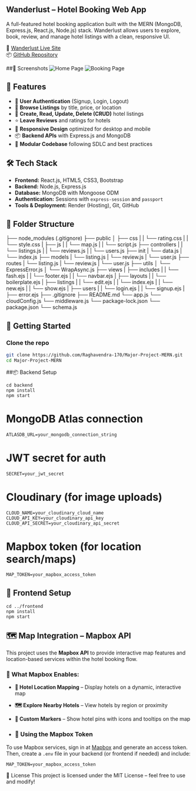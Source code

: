 ## Wanderlust – Hotel Booking Web App

A full-featured hotel booking application built with the MERN (MongoDB, Express.js, React.js, Node.js) stack. Wanderlust allows users to explore, book, review, and manage hotel listings with a clean, responsive UI.


🔗 [Wanderlust Live Site](https://major-project-mern.onrender.com/listings)  
📦 [GitHub Repository](https://github.com/Raghavendra-170/Major-Project-MERN)

##📸 Screenshots
 ![Home Page](https://i.postimg.cc/rwpCDjw6/Screenshot-2025-07-17-194306.png)
 ![Booking Page](https://i.postimg.cc/0ytnn3B2/Screenshot-2025-07-17-194337.png)
 

## 🚀 Features

- 🔐 **User Authentication** (Signup, Login, Logout)
- 🧭 **Browse Listings** by title, price, or location
- 📝 **Create, Read, Update, Delete (CRUD)** hotel listings
- ⭐ **Leave Reviews** and ratings for hotels
- 🎯 **Responsive Design** optimized for desktop and mobile
- 📦 **Backend APIs** with Express.js and MongoDB
- 🧹 **Modular Codebase** following SDLC and best practices

 ## 🛠 Tech Stack

- **Frontend:** React.js, HTML5, CSS3, Bootstrap
- **Backend:** Node.js, Express.js
- **Database:** MongoDB with Mongoose ODM
- **Authentication:** Sessions with `express-session` and `passport`
- **Tools & Deployment:** Render (Hosting), Git, GitHub

## 📁 Folder Structure

├── node_modules (.gitignore)
├── public
│   ├── css
|   |    └── rating.css
|   |    └── style.css
|   ├── js
|   |    └── map.js
|   |    └── script.js
├── controllers
|   |    └── listings.js
|   |    └── reviews.js
|   |    └── users.js
├── init
|    └── data.js
|    └── index.js
├── models
|    └── listing.js
|    └── review.js
|    └── user.js
├── routes
|    └── listing.js
|    └── review.js
|    └── user.js
├── utils
│    └── ExpressError.js
│    └── WrapAsync.js
├── views
|    ├── includes
|    |      └── fash.ejs
|    |      └── footer.ejs
|    |      └── navbar.ejs
|    ├── layouts
|    |      └── boilerplate.ejs
|    ├── listings
|    |      └── edit.ejs
|    |      └── index.ejs
|    |      └── new.ejs
|    |      └── show.ejs
|    ├── users
|    |      └── login.ejs
|    |      └── signup.ejs
|    ├── error.ejs
├── .gitignore
├── README.md
└── app.js 
└── cloudConfig.js
└── middleware.js
└── package-lock.json
└── package.json
└── schema.js

## 🚀 Getting Started

### Clone the repo
```bash
git clone https://github.com/Raghavendra-170/Major-Project-MERN.git
cd Major-Project-MERN
```
##📦 Backend Setup
```
cd backend
npm install
npm start
```

# MongoDB Atlas connection
```
ATLASDB_URL=your_mongodb_connection_string
```
# JWT secret for auth
```
SECRET=your_jwt_secret
```
# Cloudinary (for image uploads)
```
CLOUD_NAME=your_cloudinary_cloud_name
CLOUD_API_KEY=your_cloudinary_api_key
CLOUD_API_SECRET=your_cloudinary_api_secret
```
# Mapbox token (for location search/maps)
```
MAP_TOKEN=your_mapbox_access_token
```

## 🎨 Frontend Setup
```
cd ../frontend
npm install
npm start
```

## 🗺️ Map Integration – Mapbox API

This project uses the **Mapbox API** to provide interactive map features and location-based services within the hotel booking flow.

### 🔧 What Mapbox Enables:
- **📍 Hotel Location Mapping** – Display hotels on a dynamic, interactive map
- **🗺️ Explore Nearby Hotels** – View hotels by region or proximity
- **📌 Custom Markers** – Show hotel pins with icons and tooltips on the map

- ### 🔐 Using the Mapbox Token

To use Mapbox services, sign in at [Mapbox](https://account.mapbox.com/) and generate an access token. Then, create a `.env` file in your backend (or frontend if needed) and include:

```env
MAP_TOKEN=your_mapbox_access_token
```
🧾 License
This project is licensed under the MIT License – feel free to use and modify!



